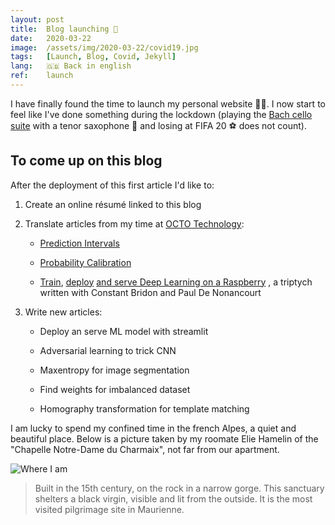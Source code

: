 ```yaml
---
layout: post
title:  Blog launching 🚀
date:   2020-03-22
image:  /assets/img/2020-03-22/covid19.jpg
tags:   [Launch, Blog, Covid, Jekyll]
lang:   🇬🇧 Back in english
ref:    launch
---
```


I have finally found the time to launch my personal website 👨‍💻. I now start to feel like I've done something 
during the lockdown (playing the [Bach cello suite](https://www.youtube.com/watch?v=mGQLXRTl3Z0) with a tenor 
saxophone 🎷 and losing at️ FIFA 20 ⚽ does not count).

## To come up on this blog

After the deployment of this first article I'd like to:

1. Create an online résumé linked to this blog

2. Translate articles from my time at [OCTO Technology](https://www.octo.com/):

      - [Prediction Intervals](https://blog.octo.com/les-intervalles-de-prediction/)

      - [Probability Calibration](https://blog.octo.com/calibration-de-probabilite/)

      - [Train](https://blog.octo.com/ia-embarquee-deployer-du-deep-learning-sur-un-raspberry/), 
      [deploy](https://blog.octo.com/lia-embarquee-entrainer-deployer-et-utiliser-du-deep-learning-sur-un-raspberry-partie-2/) 
      [and serve Deep Learning on a Raspberry](https://blog.octo.com/lia-embarquee-entrainer-deployer-et-utiliser-du-deep-learning-sur-un-raspberry-partie-3/)
      , a triptych written with Constant Bridon and Paul De Nonancourt

3. Write new articles:

      - Deploy an serve ML model with streamlit

      - Adversarial learning to trick CNN

      - Maxentropy for image segmentation

      - Find weights for imbalanced dataset

      - Homography transformation for template matching


I am lucky to spend my confined time in the french Alpes, a quiet and beautiful place. Below is a picture taken 
by my roomate Elie Hamelin of the "Chapelle Notre-Dame du Charmaix", not far from our apartment.

![Where I am]({{site.baseurl}}/assets/img/2020-03-22/confinement.jpg)

> Built in the 15th century, on the rock in a narrow gorge. This sanctuary shelters a black virgin, visible and 
>lit from the outside. It is the most visited pilgrimage site in Maurienne.
